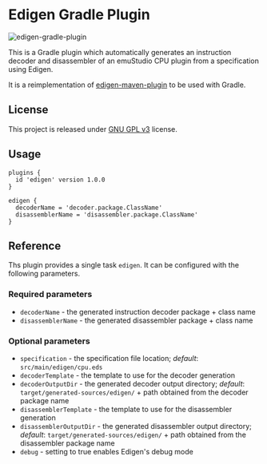 # Edigen Gradle Plugin
![edigen-gradle-plugin](https://github.com/emustudio/edigen-gradle-plugin/workflows/edigen-gradle-plugin/badge.svg?branch=master)

This is a Gradle plugin which automatically generates an instruction decoder and disassembler of an emuStudio CPU
plugin from a specification using Edigen.

It is a reimplementation of [edigen-maven-plugin](https://github.com/sulir/edigen-maven-plugin) to be used with Gradle.

## License

This project is released under [GNU GPL v3](https://www.gnu.org/licenses/gpl-3.0.html) license.

## Usage

```
plugins {
  id 'edigen' version 1.0.0
}

edigen {
  decoderName = 'decoder.package.ClassName'
  disassemblerName = 'disassembler.package.ClassName'
}
```

## Reference

Ths plugin provides a single task `edigen`. It can be configured with the following parameters.

### Required parameters

- `decoderName` - the generated instruction decoder package + class name
- `disassemblerName` - the generated disassembler package + class name

### Optional parameters

- `specification` - the specification file location; _default_: `src/main/edigen/cpu.eds`
- `decoderTemplate` - the template to use for the decoder generation
- `decoderOutputDir` - the generated decoder output directory; _default_: `target/generated-sources/edigen/` + path
   obtained from the decoder package name
- `disassemblerTemplate` - the template to use for the disassembler generation
- `disassemblerOutputDir` - the generated disassembler output directory; _default_: `target/generated-sources/edigen/` +
   path obtained from the disassembler package name
- `debug` - setting to true enables Edigen's debug mode
